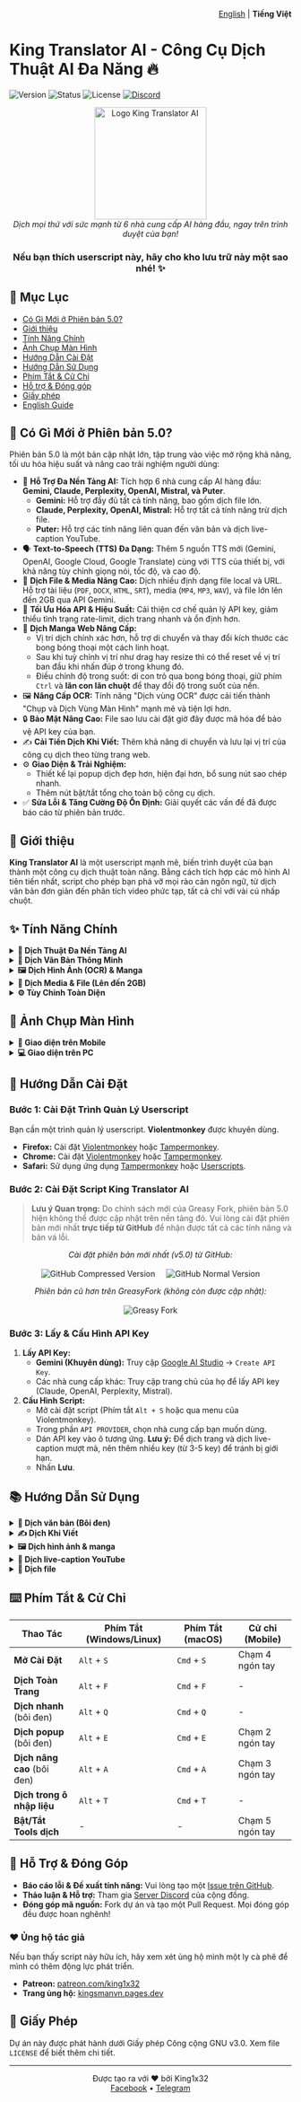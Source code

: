 <p align="right">
  <a href="../../README.md">English</a> | <b>Tiếng Việt</b>
</p>

# King Translator AI - Công Cụ Dịch Thuật AI Đa Năng 🔥

![Version](https://img.shields.io/badge/version-5.0-blue?style=for-the-badge)
![Status](https://img.shields.io/badge/status-active-green?style=for-the-badge)
![License](https://img.shields.io/badge/license-GPL--3.0-orange?style=for-the-badge)
[![Discord](https://img.shields.io/discord/1206126615848554526?style=for-the-badge&logo=discord&label=Discord)](https://discord.gg/8DTwr8QpsM)

<div align="center">
  <img src="https://raw.githubusercontent.com/king1x32/King-Translator-AI/refs/heads/main/icon/kings.jpg" alt="Logo King Translator AI" width="200"/>
  <br>
  <i>Dịch mọi thứ với sức mạnh từ 6 nhà cung cấp AI hàng đầu, ngay trên trình duyệt của bạn!</i>
  <h3>Nếu bạn thích userscript này, hãy cho kho lưu trữ này một sao nhé! ✨</h3>
</div>

## 📖 Mục Lục
- [Có Gì Mới ở Phiên bản 5.0?](#-có-gì-mới-ở-phiên-bản-50)
- [Giới thiệu](#-giới-thiệu)
- [Tính Năng Chính](#-tính-năng-chính)
- [Ảnh Chụp Màn Hình](#-ảnh-chụp-màn-hình)
- [Hướng Dẫn Cài Đặt](#-hướng-dẫn-cài-đặt)
- [Hướng Dẫn Sử Dụng](#-hướng-dẫn-sử-dụng)
- [Phím Tắt & Cử Chỉ](#-phím-tắt--cử-chỉ)
- [Hỗ trợ & Đóng góp](#-hỗ-trợ--đóng-góp)
- [Giấy phép](#-giấy-phép)
- [English Guide](README.md)

## 🚀 Có Gì Mới ở Phiên bản 5.0?

Phiên bản 5.0 là một bản cập nhật lớn, tập trung vào việc mở rộng khả năng, tối ưu hóa hiệu suất và nâng cao trải nghiệm người dùng:

- 🧠 **Hỗ Trợ Đa Nền Tảng AI:** Tích hợp 6 nhà cung cấp AI hàng đầu: **Gemini, Claude, Perplexity, OpenAI, Mistral, và Puter**.
  - **Gemini:** Hỗ trợ đầy đủ tất cả tính năng, bao gồm dịch file lớn.
  - **Claude, Perplexity, OpenAI, Mistral:** Hỗ trợ tất cả tính năng trừ dịch file.
  - **Puter:** Hỗ trợ các tính năng liên quan đến văn bản và dịch live-caption YouTube.
- 🗣️ **Text-to-Speech (TTS) Đa Dạng:** Thêm 5 nguồn TTS mới (Gemini, OpenAI, Google Cloud, Google Translate) cùng với TTS của thiết bị, với khả năng tùy chỉnh giọng nói, tốc độ, và cao độ.
- 📂 **Dịch File & Media Nâng Cao:** Dịch nhiều định dạng file local và URL. Hỗ trợ tài liệu (`PDF`, `DOCX`, `HTML`, `SRT`), media (`MP4`, `MP3`, `WAV`), và file lớn lên đến 2GB qua API Gemini.
- 🚀 **Tối Ưu Hóa API & Hiệu Suất:** Cải thiện cơ chế quản lý API key, giảm thiểu tình trạng rate-limit, dịch trang nhanh và ổn định hơn.
- 🎨 **Dịch Manga Web Nâng Cấp:**
  -  Vị trí dịch chính xác hơn, hỗ trợ di chuyển và thay đổi kích thước các bong bóng thoại một cách linh hoạt.
  -  Sau khi tuỳ chỉnh vị trí như drag hay resize thì có thể reset về vị trí ban đầu khi nhấn đúp ở trong khung đó.
  -  Điều chỉnh độ trong suốt: di con trỏ qua bong bóng thoại, giữ phím `Ctrl` và **lăn con lăn chuột** để thay đổi độ trong suốt của nền.
- 🖼️ **Nâng Cấp OCR:** Tính năng "Dịch vùng OCR" được cải tiến thành "Chụp và Dịch Vùng Màn Hình" mạnh mẽ và tiện lợi hơn.
- 🔒 **Bảo Mật Nâng Cao:** File sao lưu cài đặt giờ đây được mã hóa để bảo vệ API key của bạn.
- ✍️ **Cải Tiến Dịch Khi Viết:** Thêm khả năng di chuyển và lưu lại vị trí của công cụ dịch theo từng trang web.
- ⚙️ **Giao Diện & Trải Nghiệm:**
  - Thiết kế lại popup dịch đẹp hơn, hiện đại hơn, bổ sung nút sao chép nhanh.
  - Thêm nút bật/tắt tổng cho toàn bộ công cụ dịch.
- ✅ **Sửa Lỗi & Tăng Cường Độ Ổn Định:** Giải quyết các vấn đề đã được báo cáo từ phiên bản trước.

## 🌟 Giới thiệu
**King Translator AI** là một userscript mạnh mẽ, biến trình duyệt của bạn thành một công cụ dịch thuật toàn năng. Bằng cách tích hợp các mô hình AI tiên tiến nhất, script cho phép bạn phá vỡ mọi rào cản ngôn ngữ, từ dịch văn bản đơn giản đến phân tích video phức tạp, tất cả chỉ với vài cú nhấp chuột.

## ✨ Tính Năng Chính

<details>
<summary><b>🧠 Dịch Thuật Đa Nền Tảng AI</b></summary>

- Lựa chọn linh hoạt giữa 6 nhà cung cấp AI hàng đầu: **Google Gemini, Anthropic Claude, Perplexity, OpenAI, Mistral, và Puter**.
- Tận dụng điểm mạnh của từng mô hình cho các tác vụ dịch thuật khác nhau.
- Quản lý API key thông minh, tự động xoay vòng để tối ưu hiệu suất và tránh rate-limit.
</details>

<details>
<summary><b>📝 Dịch Văn Bản Thông Minh</b></summary>

- **Dịch Nhanh:** Dịch ngay lập tức khi bôi đen văn bản.
- **Dịch Popup:** Giao diện popup hiện đại, hiển thị bản gốc, phiên âm (IPA/Pinyin) và bản dịch.
- **Dịch Nâng Cao:** Phân tích từ vựng và ngữ cảnh sâu hơn.
- **Dịch Khi Viết:** Tự động dịch văn bản trong các ô nhập liệu (input, textarea).
- **Dịch Toàn Trang:** Dịch toàn bộ nội dung trang web, có thể tùy chỉnh loại trừ các thành phần không cần dịch.
- **Dịch Live-Caption YouTube:** Dịch phụ đề video YouTube theo thời gian thực, hỗ trợ hiển thị song ngữ.
</details>

<details>
<summary><b>🖼️ Dịch Hình Ảnh (OCR) & Manga</b></summary>

- **Chụp và Dịch Vùng Màn Hình:** Kéo chuột để chọn và dịch bất kỳ nội dung nào trên màn hình.
- **Dịch Ảnh Trên Web:** Click vào bất kỳ hình ảnh nào trên trang web để dịch nội dung bên trong.
- **Dịch File Ảnh:** Tải lên file ảnh từ máy tính của bạn để dịch.
- **Dịch Manga Chuyên Biệt:** Tự động nhận diện và dịch các bong bóng thoại trong truyện tranh, cho phép di chuyển và thay đổi kích thước bản dịch.
</details>

<details>
<summary><b>🎵 Dịch Media & File (Lên đến 2GB)</b></summary>

- **Dịch File Audio/Video:** Tải lên các file media (MP3, MP4, WAV, WEBM...) để nhận bản ghi và bản dịch.
- **Hỗ Trợ File Lớn (Gemini API):** Dịch các file tài liệu, media lên đến 2GB.
- **Dịch Trực Tiếp Từ URL (Gemini/Puter):** Dán link file để dịch mà không cần tải về.
- **Dịch Tài Liệu:** Hỗ trợ dịch các file PDF, HTML, SRT, VTT, JSON, MD...
</details>

<details>
<summary><b>⚙️ Tùy Chỉnh Toàn Diện</b></summary>

- **Tùy Chỉnh Prompt:** Toàn quyền thay đổi các câu lệnh (prompt) gửi đến AI cho từng tác vụ dịch thuật.
- **Giao Diện:** Chế độ Sáng/Tối, tùy chỉnh kích thước font chữ, độ rộng popup.
- **Chế Độ Hiển Thị:** Lựa chọn giữa "Chỉ bản dịch", "Song ngữ" và "Học ngôn ngữ" (gốc + phiên âm + dịch).
- **Phím Tắt & Cử Chỉ:** Thiết lập phóm tắt và cử chỉ cảm ứng (mobile) theo thói quen sử dụng.
- **Quản Lý Cache:** Bật/tắt và tùy chỉnh cache để tăng tốc độ cho các lần dịch sau.
- **Sao Lưu & Phục Hồi:** Dễ dàng xuất/nhập toàn bộ cài đặt với file đã được mã hóa.
</details>

## 📸 Ảnh Chụp Màn Hình

<details>
<summary><b>📱 Giao diện trên Mobile</b></summary>
<div style="display: flex; flex-wrap: wrap; justify-content: space-around;">
  <img src="https://i.imgur.com/7pi9USr.jpeg" width="45%" alt="Mobile 1" />
  <img src="https://i.imgur.com/3ksRC8R.jpeg" width="45%" alt="Mobile 2" />
  <img src="https://i.imgur.com/Wu5jXLv.jpeg" width="45%" alt="Mobile 3" />
  <img src="https://i.imgur.com/Bcy8QIu.jpeg" width="45%" alt="Mobile 4" />
</div>
</details>

<details>
<summary><b>💻 Giao diện trên PC</b></summary>
<div style="display: flex; flex-wrap: wrap; justify-content: space-around;">
  <img src="https://i.imgur.com/tZ5NqOG.jpeg" width="45%" alt="PC 1" />
  <img src="https://i.imgur.com/esxZv9N.jpeg" width="45%" alt="PC 2" />
  <img src="https://i.imgur.com/4tTFvZW.jpeg" width="45%" alt="PC 3" />
  <img src="https://i.imgur.com/gIExWnd.jpeg" width="45%" alt="PC 4" />
</div>
</details>

## 🔧 Hướng Dẫn Cài Đặt

### Bước 1: Cài Đặt Trình Quản Lý Userscript
Bạn cần một trình quản lý userscript. **Violentmonkey** được khuyên dùng.

- **Firefox:** Cài đặt [Violentmonkey](https://addons.mozilla.org/vi/firefox/addon/violentmonkey/) hoặc [Tampermonkey](https://addons.mozilla.org/vi/firefox/addon/tampermonkey/).
- **Chrome:** Cài đặt [Violentmonkey](https://chromewebstore.google.com/detail/violentmonkey/jinjaccalgkegednnccohejagnlnfdag) hoặc [Tampermonkey](https://chromewebstore.google.com/detail/tampermonkey/dhdgffkkebhmkfjojejmpbldmpobfkfo).
- **Safari:** Sử dụng ứng dụng [Tampermonkey](https://www.tampermonkey.net/index.php?browser=safari) hoặc [Userscripts](https://apps.apple.com/us/app/userscripts/id1463298887).

### Bước 2: Cài Đặt Script King Translator AI
> **Lưu ý Quan trọng:** Do chính sách mới của Greasy Fork, phiên bản 5.0 hiện không thể được cập nhật trên nền tảng đó. Vui lòng cài đặt phiên bản mới nhất **trực tiếp từ GitHub** để nhận được tất cả các tính năng và bản vá lỗi.

<p align="center">
  <i>Cài đặt phiên bản mới nhất (v5.0) từ GitHub:</i>
  <br><br>
  <a href="https://raw.githubusercontent.com/king1x32/compiledUserscripts/release/release/KingTranslatorAI.user.js" style="text-decoration:none;">
    <img src="https://img.shields.io/badge/Phiên_bản_nén_(Khuyên_dùng)-Nhanh_&_Nhẹ-blueviolet?style=for-the-badge&logo=github" alt="GitHub Compressed Version">
  </a>
     
  <a href="https://raw.githubusercontent.com/king1x32/King-Translator-AI/refs/heads/main/King_Translator_AI.user.js" style="text-decoration:none;">
    <img src="https://img.shields.io/badge/Phiên_bản_thường-Mã_nguồn-blue?style=for-the-badge&logo=github" alt="GitHub Normal Version">
  </a>
</p>

<p align="center">
  <i>Phiên bản cũ hơn trên GreasyFork (không còn được cập nhật):</i>
  <br><br>
  <a href="https://greasyfork.org/vi/scripts/529348-king-translator-ai" style="text-decoration:none;">
    <img src="https://img.shields.io/badge/GreasyFork_(v4.x)-Đã_lỗi_thời-gray?style=for-the-badge" alt="Greasy Fork">
  </a>
</p>

### Bước 3: Lấy & Cấu Hình API Key
1. **Lấy API Key:**
   - **Gemini (Khuyên dùng):** Truy cập [Google AI Studio](https://aistudio.google.com/app/apikey) -> `Create API Key`.
   - Các nhà cung cấp khác: Truy cập trang chủ của họ để lấy API key (Claude, OpenAI, Perplexity, Mistral).
2. **Cấu Hình Script:**
   - Mở cài đặt script (Phím tắt `Alt + S` hoặc qua menu của Violentmonkey).
   - Trong phần `API PROVIDER`, chọn nhà cung cấp bạn muốn dùng.
   - Dán API key vào ô tương ứng. **Lưu ý:** Để dịch trang và dịch live-caption mượt mà, nên thêm nhiều key (từ 3-5 key) để tránh bị giới hạn.
   - Nhấn **Lưu**.

## 📚 Hướng Dẫn Sử Dụng

<details>
<summary><b>📝 Dịch văn bản (Bôi đen)</b></summary>

1. Dùng chuột bôi đen một đoạn văn bản.
2. Một nút dịch nhỏ sẽ xuất hiện.
3. **Thao tác trên nút dịch:**
   - **Click đơn:** Dịch popup (mặc định).
   - **Click đúp:** Dịch nhanh (hiển thị ngay bên dưới).
   - **Giữ click:** Dịch nâng cao (phân tích sâu hơn).
   (Bạn có thể thay đổi các hành động này trong cài đặt)
</details>

<details>
<summary><b>✍️ Dịch Khi Viết</b></summary>

- Tự động xuất hiện một công cụ nhỏ khi bạn gõ văn bản vào các ô nhập liệu (khung chat, bình luận, v.v.).
- Dịch nhanh nội dung đang viết sang ngôn ngữ đích (nút 🌐) hoặc dịch ngược lại sang ngôn ngữ nguồn (nút 🔄).
- Sử dụng phím tắt `Alt + T` để dịch nhanh.
- **(Mới ở v5.0)** Có thể di chuyển và tự động lưu vị trí của công cụ trên mỗi trang web khác nhau.
</details>

<details>
<summary><b>🖼️ Dịch hình ảnh & manga</b></summary>

- **Dịch vùng màn hình:**
  1. Mở menu Tools (nút ⚙️ ở góc dưới bên phải) -> `Dịch Vùng OCR`.
  2. Kéo chuột để chọn vùng màn hình bạn muốn dịch.
- **Dịch ảnh trên web:**
  1. Mở menu Tools -> `Dịch Ảnh Web`.
  2. Di chuột qua các ảnh, ảnh được chọn sẽ có viền xanh.
  3. Click vào ảnh để bắt đầu dịch.
- **Dịch manga:**
  1. Mở menu Tools -> `Dịch Manga Web`.
  2. Click vào ảnh truyện tranh.
  3. Script sẽ tự động nhận diện và dịch các bong bóng thoại.
    - Bạn có thể di chuyển hoặc thay đổi kích thước các ô dịch.
    - Sau khi tuỳ chỉnh vị trí như drag hay resize thì có thể reset về vị trí ban đầu khi nhấn đúp ở trong ô dịch đó.
    - Bạn có thể chỉnh độ trong suốt của nền ô dịch khi để con trỏ ở trong khung cần chỉnh và giữ Ctrl+lăn con lăn chuột.
</details>

<details>
<summary><b>🎵 Dịch live-caption YouTube</b></summary>

1. Mở một video YouTube có phụ đề.
2. Nút dịch hình logo của script sẽ xuất hiện ở thanh điều khiển video.
3. Nhấp vào nút đó để bật/tắt dịch phụ đề theo thời gian thực.
</details>

<details>
<summary><b>📂 Dịch file</b></summary>

- **Dịch File Thường (Xử lý trên máy):**
  1. Mở menu Tools -> `Dịch File`.
  2. Chọn một tệp từ máy tính của bạn.
  3. Tệp đã dịch sẽ được tự động tải về.
  - **Định dạng hỗ trợ:** `PDF`, `HTML`, `SRT`, `VTT`, `JSON`, `MD` (Markdown), `TXT`.

- **Dịch File VIP (Qua API - Khuyên dùng Gemini):**
  1. Mở menu Tools -> `Dịch VIP`.
  2. Chọn tải lên một tệp hoặc dán một đường dẫn URL.
  3. Bản dịch sẽ được hiển thị trong popup. Tính năng này hỗ trợ file lên tới 2GB.
  - **Định dạng tài liệu hỗ trợ:** `PDF`, `DOCX`, `PPTX`, `XLSX`, `CSV`, và nhiều hơn nữa.
  - **Định dạng media hỗ trợ:** Tất cả các định dạng ảnh (`JPG`, `PNG`, `WEBP`), âm thanh (`MP3`, `WAV`, `M4A`), và video (`MP4`, `WEBM`, `MOV`) phổ biến.
</details>

## ⌨️ Phím Tắt & Cử Chỉ

| Thao Tác | Phím Tắt (Windows/Linux) | Phím Tắt (macOS) | Cử chỉ (Mobile) |
|---|---|---|---|
| **Mở Cài Đặt** | `Alt` + `S` | `Cmd` + `S` | Chạm 4 ngón tay |
| **Dịch Toàn Trang** | `Alt` + `F` | `Cmd` + `F` | - |
| **Dịch nhanh** (bôi đen) | `Alt` + `Q` | `Cmd` + `Q` | - |
| **Dịch popup** (bôi đen) | `Alt` + `E` | `Cmd` + `E` | Chạm 2 ngón tay |
| **Dịch nâng cao** (bôi đen) | `Alt` + `A` | `Cmd` + `A` | Chạm 3 ngón tay |
| **Dịch trong ô nhập liệu** | `Alt` + `T` | `Cmd` + `T` | - |
| **Bật/Tắt Tools dịch** | - | - | Chạm 5 ngón tay |

## 🤝 Hỗ Trợ & Đóng Góp

- **Báo cáo lỗi & Đề xuất tính năng:** Vui lòng tạo một [Issue trên GitHub](https://github.com/king1x32/King-Translator-AI/issues).
- **Thảo luận & Hỗ trợ:** Tham gia [Server Discord](https://discord.gg/8DTwr8QpsM) của cộng đồng.
- **Đóng góp mã nguồn:** Fork dự án và tạo một Pull Request. Mọi đóng góp đều được hoan nghênh!

### ❤️ Ủng hộ tác giả
Nếu bạn thấy script này hữu ích, hãy xem xét ủng hộ mình một ly cà phê để mình có thêm động lực phát triển.

- **Patreon:** [patreon.com/king1x32](https://www.patreon.com/c/king1x32/membership)
- **Trang ủng hộ:** [kingsmanvn.pages.dev](https://kingsmanvn.pages.dev/)

## 📄 Giấy Phép
Dự án này được phát hành dưới Giấy phép Công cộng GNU v3.0. Xem file `LICENSE` để biết thêm chi tiết.

---

<div align="center">
  Được tạo ra với ❤️ bởi King1x32
  <br>
  <a href="https://facebook.com/king1x32">Facebook</a> •
  <a href="https://t.me/king1x32">Telegram</a>
</div>
